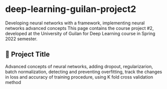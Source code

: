 # deep-learning-guilan-project2
Developing neural networks with a framework, implementing neural networks advanced concepts
This page contains the course project #2, developed at the University of Guilan for Deep Learning course in Spring 2022 semester.

## 🔨 Project Title
Advanced concepts of neural networks, adding dropout, regularizarion, batch normalization, detecting and preventing overfitting, track the changes in loss and accuracy of training procedure, using K fold cross validation method



